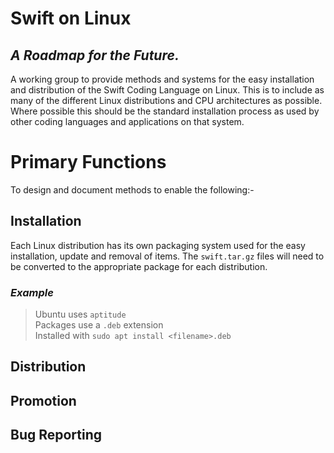 # Swift on Linux
## *A Roadmap for the Future.*

A working group to provide methods and systems for the easy installation and distribution of the Swift Coding Language on Linux. This is to include as many of the different Linux distributions and CPU architectures as possible. Where possible this should be the standard installation process as used by other coding languages and applications on that system.

# Primary Functions
To design and document methods to enable the following:-
## **Installation**
Each Linux distribution has its own packaging system used for the easy installation, update and removal of items. The `swift.tar.gz` files will need to be converted to the appropriate package for each distribution.
### *Example*
>Ubuntu uses `aptitude`  
Packages use a `.deb` extension  
Installed with `sudo apt install <filename>.deb`

## **Distribution**


## **Promotion**


## **Bug Reporting**

